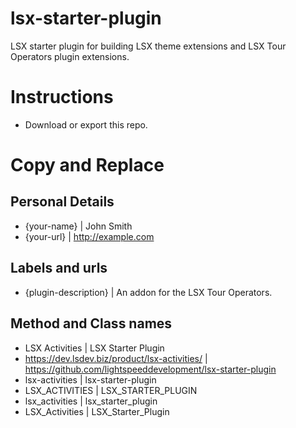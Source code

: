 # lsx-starter-plugin
LSX starter plugin for building LSX theme extensions and LSX Tour Operators plugin extensions.

# Instructions

 * Download or export this repo.


# Copy and Replace

## Personal Details
 * {your-name}			|	John Smith
 * {your-url}			|	http://example.com

## Labels and urls

 * {plugin-description}	|	An addon for the LSX Tour Operators.

## Method and Class names

 * LSX Activities		|	LSX Starter Plugin
 * https://dev.lsdev.biz/product/lsx-activities/			|	https://github.com/lightspeeddevelopment/lsx-starter-plugin
 * lsx-activities		|	lsx-starter-plugin
 * LSX_ACTIVITIES		|	LSX_STARTER_PLUGIN
 * lsx_activities		|	lsx_starter_plugin
 * LSX_Activities			|	LSX_Starter_Plugin
